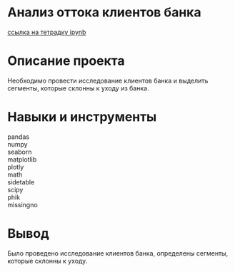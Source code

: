 # Анализ оттока клиентов банка
[ссылка на тетрадку ipynb](https://nbviewer.org/github/BurakovvDM/Portfolio_ya_practicum/blob/main/bank_customer_churn/customer_churn.ipynb)

# Описание проекта
Необходимо провести исследование клиентов банка и выделить сегменты, которые склонны к уходу из банка.

# Навыки и инструменты
pandas <br>
numpy <br>
seaborn <br>
matplotlib <br>
plotly <br>
math <br>
sidetable <br>
scipy <br>
phik <br>
missingno <br>

# Вывод
Было проведено исследование клиентов банка, определены сегменты, которые склонны к уходу.
